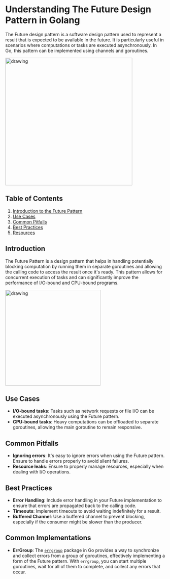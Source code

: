 # Understanding The Future Design Pattern in Golang

The Future design pattern is a software design pattern used to represent a result that is expected to be available in
the future. It is particularly useful in scenarios where computations or tasks are executed asynchronously. In Go, this
pattern can be implemented using channels and goroutines.

<img src="https://miro.medium.com/v2/resize:fit:1400/1*_n28Xl6B7fdijFdn9KIzdA.png" alt="drawing" height="400"/>

## Table of Contents

1. [Introduction to the Future Pattern](#introduction)
2. [Use Cases](#use-cases)
3. [Common Pitfalls](#common-pitfalls)
4. [Best Practices](#best-practices)
5. [Resources](#resources)

## Introduction

The Future Pattern is a design pattern that helps in handling potentially blocking computation by running them in
separate goroutines and allowing the calling code to access the result once it's ready. This pattern allows for
concurrent execution of tasks and can significantly improve the performance of I/O-bound and CPU-bound programs.

<img src="../../../docs/images/future_graph.png" alt="drawing" height="300"/>

## Use Cases

- **I/O-bound tasks**: Tasks such as network requests or file I/O can be executed asynchronously using the Future
  pattern.
- **CPU-bound tasks**: Heavy computations can be offloaded to separate goroutines, allowing the main goroutine to remain
  responsive.

## Common Pitfalls

- **Ignoring errors**: It's easy to ignore errors when using the Future pattern. Ensure to handle errors properly to
  avoid silent failures.
- **Resource leaks**: Ensure to properly manage resources, especially when dealing with I/O operations.

## Best Practices

- **Error Handling**: Include error handling in your Future implementation to ensure that errors are propagated back to
  the calling code.
- **Timeouts**: Implement timeouts to avoid waiting indefinitely for a result.
- **Buffered Channel**: Use a buffered channel to prevent blocking, especially if the consumer might be slower than the
  producer.

## Common Implementations

- **ErrGroup**: The [`errgroup`](https://pkg.go.dev/golang.org/x/sync/errgroup) package in Go provides a way to
  synchronize and collect errors from a group of goroutines, effectively implementing a form of the Future pattern.
  With `errgroup`, you can start multiple goroutines, wait for all of them to complete, and collect any errors that
  occur.

